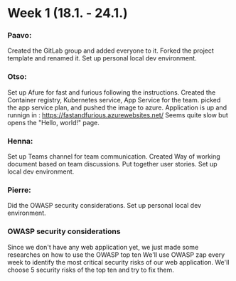 # Week 1 (18.1. - 24.1.)

### Paavo: 
Created the GitLab group and added everyone to it. Forked the project template and renamed it. Set up personal local dev environment.

### Otso:  
Set up Afure for fast and furious following the instructions. Created the Container registry, Kubernetes service, App Service for the team. picked the app service plan, and pushed the image to azure. Application is up and runnign in : https://fastandfurious.azurewebsites.net/ Seems quite slow but opens the "Hello, world!" page.

### Henna:
Set up Teams channel for team communication. Created Way of working document based on team discussions. Put together user stories. Set up local dev environment.

### Pierre:
Did the OWASP security considerations.
Set up personal local dev environment.

### OWASP security considerations
Since we don't have any web application yet, we just made some researches on how to use the OWASP top ten
We'll use OWASP zap every week to identify the most critical security risks of our web application.
We'll choose 5 security risks of the top ten and try to fix them.